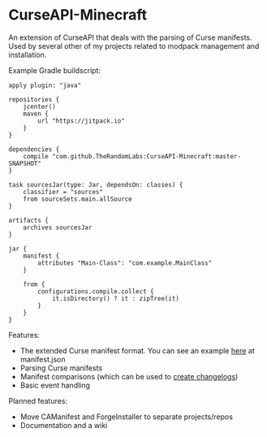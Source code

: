 # CurseAPI-Minecraft

An extension of CurseAPI that deals with the parsing of Curse manifests. Used by several other of
my projects related to modpack management and installation.

Example Gradle buildscript:

	apply plugin: "java"

	repositories {
		jcenter()
		maven {
			url "https://jitpack.io"
		}
	}

	dependencies {
		compile "com.github.TheRandomLabs:CurseAPI-Minecraft:master-SNAPSHOT"
	}

	task sourcesJar(type: Jar, dependsOn: classes) {
		classifier = "sources"
		from sourceSets.main.allSource
	}

	artifacts {
		archives sourcesJar
	}

	jar {
		manifest {
			attributes "Main-Class": "com.example.MainClass"
		}

		from {
			configurations.compile.collect {
				it.isDirectory() ? it : zipTree(it)
			}
		}
	}


Features:
* The extended Curse manifest format. You can see an example
[here](https://github.com/TheRandomLabs/LightChocolate) at manifest.json
* Parsing Curse manifests
* Manifest comparisons (which can be used to
[create changelogs](https://github.com/TheRandomLabs/ChangelogGenerator))
* Basic event handling

Planned features:
* Move CAManifest and ForgeInstaller to separate projects/repos
* Documentation and a wiki
